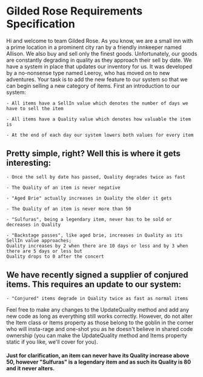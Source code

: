 
# Gilded Rose Requirements Specification



Hi and welcome to team Gilded Rose. As you know, we are a small inn with a prime location in a
prominent city ran by a friendly innkeeper named Allison. We also buy and sell only the finest goods.
Unfortunately, our goods are constantly degrading in quality as they approach their sell by date. We
have a system in place that updates our inventory for us. It was developed by a no-nonsense type named
Leeroy, who has moved on to new adventures. Your task is to add the new feature to our system so that
we can begin selling a new category of items. First an introduction to our system:


	- All items have a SellIn value which denotes the number of days we have to sell the item

	- All items have a Quality value which denotes how valuable the item is

	- At the end of each day our system lowers both values for every item


## Pretty simple, right? Well this is where it gets interesting:


	- Once the sell by date has passed, Quality degrades twice as fast

	- The Quality of an item is never negative

	- "Aged Brie" actually increases in Quality the older it gets

	- The Quality of an item is never more than 50

	- "Sulfuras", being a legendary item, never has to be sold or decreases in Quality

	- "Backstage passes", like aged brie, increases in Quality as its SellIn value approaches;
	Quality increases by 2 when there are 10 days or less and by 3 when there are 5 days or less but
	Quality drops to 0 after the concert


## We have recently signed a supplier of conjured items. This requires an update to our system:

	- "Conjured" items degrade in Quality twice as fast as normal items


Feel free to make any changes to the UpdateQuality method and add any new code as long as everything
still works correctly. However, do not alter the Item class or Items property as those belong to the
goblin in the corner who will insta-rage and one-shot you as he doesn't believe in shared code
ownership (you can make the UpdateQuality method and Items property static if you like, we'll cover
for you).


#### Just for clarification, an item can never have its Quality increase above 50, however "Sulfuras" is a legendary item and as such its Quality is 80 and it never alters.
